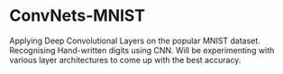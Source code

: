 # ConvNets-MNIST
Applying Deep Convolutional Layers on the popular MNIST dataset.
Recognising Hand-written digits using CNN. 
Will be experimenting with various layer architectures to come up with the best accuracy.
